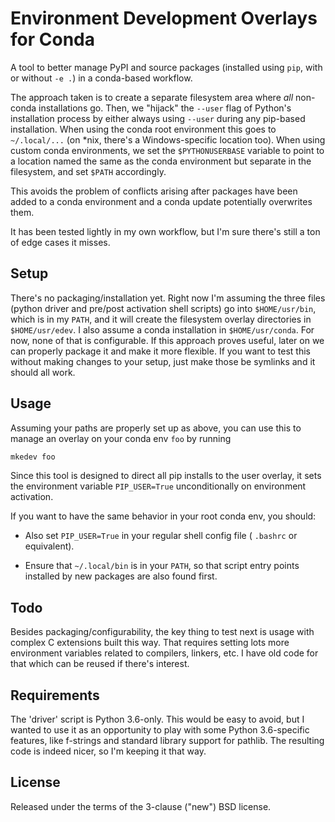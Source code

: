 # Environment Development Overlays for Conda

A tool to better manage PyPI and source packages (installed using `pip`, with or without `-e .`) in a conda-based workflow.

The approach taken is to create a separate filesystem area where *all* non-conda installations go.  Then, we "hijack" the `--user` flag of Python's installation process by either always using `--user` during any pip-based installation.  When using the conda root environment this goes to `~/.local/...` (on *nix, there's a Windows-specific location too).  When using custom conda environments, we set the `$PYTHONUSERBASE` variable to point to a location named the same as the conda environment but separate in the filesystem, and set `$PATH` accordingly.

This avoids the problem of conflicts arising after packages have been added to a conda environment and a conda update potentially overwrites them.

It has been tested lightly in my own workflow, but I'm sure there's still a ton of edge cases it misses.


## Setup

There's no packaging/installation yet.  Right now I'm assuming the three files (python driver and pre/post activation shell scripts) go into `$HOME/usr/bin`, which is in my `PATH`, and it will create the filesystem overlay directories in `$HOME/usr/edev`.  I also assume a conda installation in `$HOME/usr/conda`. For now, none of that is configurable.  If this approach proves useful, later on we can properly package it and make it more flexible.  If you want to test this without making changes to your setup, just make those be symlinks and it should all work.


## Usage

Assuming your paths are properly set up as above, you can use this to manage an overlay on your conda env `foo` by running

```bash
mkedev foo
```

Since this tool is designed to direct all pip installs to the user overlay, it sets the environment variable `PIP_USER=True` unconditionally on environment activation.

If you want to have the same behavior in your root conda env, you should:

- Also set `PIP_USER=True` in your regular shell config file ( `.bashrc` or equivalent).

- Ensure that `~/.local/bin` is in your `PATH`, so that script entry points installed by new packages are also found first.


## Todo

Besides packaging/configurability, the key thing to test next is usage with complex C extensions built this way.  That requires setting lots more environment variables related to compilers, linkers, etc.  I have old code for that which can be reused if there's interest.


## Requirements

The 'driver' script is Python 3.6-only.  This would be easy to avoid, but I wanted to use it as an opportunity to play with some Python 3.6-specific features, like f-strings and standard library support for pathlib.  The resulting code is indeed nicer, so I'm keeping it that way.


## License

Released under the terms of the 3-clause ("new") BSD license.
